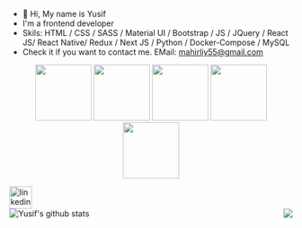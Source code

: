 - 👋 Hi, My name is Yusif
- I'm a frontend developer
- Skils: HTML / CSS / SASS / Material UI / Bootstrap / JS / JQuery / React JS/ React Native/ Redux / Next JS / Python / Docker-Compose / MySQL
- Check it if you want to contact me. EMail: mahirliy55@gmail.com
<p align="center">
  <img src="https://media.giphy.com/media/XAxylRMCdpbEWUAvr8/giphy.gif" width="100">
  <img src="https://media.giphy.com/media/fsEaZldNC8A1PJ3mwp/giphy.gif" width="100">
  <img src="https://i.giphy.com/media/KzJkzjggfGN5Py6nkT/200.webp" width="100">
  <img src="https://camo.githubusercontent.com/512f4e64a61e84df98608388a5764468297bc450a271855870f59edb1718016a/68747470733a2f2f6d656469612e67697068792e636f6d2f6d656469612f4a72663773494e616e4a334b574c515144652f67697068792e676966" width="100">
  <br/>
  <img src="https://media.giphy.com/media/1yk0v6WtCinP5Ptz6G/giphy.gif" width="100">
</p>

[<img src='https://cdn.jsdelivr.net/npm/simple-icons@3.0.1/icons/linkedin.svg' alt='linkedin' height='40'>](https://www.linkedin.com/in/yusif-jabrayilov-105804204/)  
![Yusif's github stats](https://github-readme-stats.vercel.app/api?username=mahirliy55&count_private=true&show_icons=true&theme=gotham)
<img align="right" src='https://github-readme-stats.vercel.app/api/top-langs/?username=mahirliy55&theme=gotham'/>

